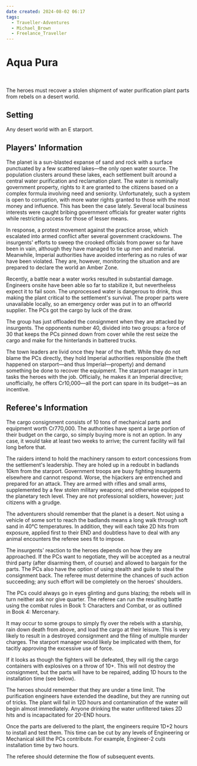 ```yaml
---
date created: 2024-08-02 06:17
tags:
  - Traveller-Adventures
  - Michael_Brown
  - Freelance_Traveller
---
```


# Aqua Pura

 



The heroes must recover a stolen shipment of water purification plant parts from rebels on a desert world.

## Setting

Any desert world with an E starport.

## Players' Information

The planet is a sun-blasted expanse of sand and rock with a surface punctuated by a few scattered lakes—the only open water source. The population clusters around these lakes, each settlement built around a central water purification and reclamation plant. The water is nominally government property, rights to it are granted to the citizens based on a complex formula involving need and seniority. Unfortunately, such a system is open to corruption, with more water rights granted to those with the most money and influence. This has been the case lately. Several local business interests were caught bribing government officials for greater water rights while restricting access for those of lesser means.

In response, a protest movement against the practice arose, which escalated into armed conflict after several government crackdowns. The insurgents' efforts to sweep the crooked officials from power so far have been in vain, although they have managed to tie up men and material. Meanwhile, Imperial authorities have avoided interfering as no rules of war have been violated. They are, however, monitoring the situation and are prepared to declare the world an Amber Zone.

Recently, a battle near a water works resulted in substantial damage. Engineers onsite have been able so far to stabilize it, but nevertheless expect it to fail soon. The unprocessed water is dangerous to drink, thus making the plant critical to the settlement's survival. The proper parts were unavailable locally, so an emergency order was put in to an offworld supplier. The PCs got the cargo by luck of the draw.

The group has just offloaded the consignment when they are attacked by insurgents. The opponents number 40, divided into two groups: a force of 30 that keeps the PCs pinned down from cover while the rest seize the cargo and make for the hinterlands in battered trucks.

The town leaders are livid once they hear of the theft. While they do not blame the PCs directly, they hold Imperial authorities responsible (the theft happened on starport—and thus Imperial—property) and demand something be done to recover the equipment. The starport manager in turn tasks the heroes with the job. Officially, he makes it an Imperial directive; unofficially, he offers Cr10,000—all the port can spare in its budget—as an incentive.

## Referee's Information

The cargo consignment consists of 10 tons of mechanical parts and equipment worth Cr770,000. The authorities have spent a large portion of their budget on the cargo, so simply buying more is not an option. In any case, it would take at least two weeks to arrive; the current facility will fail long before that.

The raiders intend to hold the machinery ransom to extort concessions from the settlement's leadership. They are holed up in a redoubt in badlands 10km from the starport. Government troops are busy fighting insurgents elsewhere and cannot respond. Worse, the hijackers are entrenched and prepared for an attack. They are armed with rifles and small arms, supplemented by a few stolen military weapons; and otherwise equipped to the planetary tech level. They are not professional soldiers, however; just citizens with a grudge.

The adventurers should remember that the planet is a desert. Not using a vehicle of some sort to reach the badlands means a long walk through soft sand in 40°C temperatures. In addition, they will each take 2D hits from exposure, applied first to their END and doubtless have to deal with any animal encounters the referee sees fit to impose.

The insurgents' reaction to the heroes depends on how they are approached. If the PCs want to negotiate, they will be accepted as a neutral third party (after disarming them, of course) and allowed to bargain for the parts. The PCs also have the option of using stealth and guile to steal the consignment back. The referee must determine the chances of such action succeeding; any such effort will be completely on the heroes' shoulders.

The PCs could always go in eyes glinting and guns blazing; the rebels will in turn neither ask nor give quarter. The referee can run the resulting battle using the combat rules in Book 1: Characters and Combat, or as outlined in Book 4: Mercenary.

It may occur to some groups to simply fly over the rebels with a starship, rain down death from above, and load the cargo at their leisure. This is very likely to result in a destroyed consignment and the filing of multiple murder charges. The starport manager would likely be implicated with them, for tacitly approving the excessive use of force.

If it looks as though the fighters will be defeated, they will rig the cargo containers with explosives on a throw of 10+. This will not destroy the consignment, but the parts will have to be repaired, adding 1D hours to the installation time (see below).

The heroes should remember that they are under a time limit. The purification engineers have extended the deadline, but they are running out of tricks. The plant will fail in 12D hours and contamination of the water will begin almost immediately. Anyone drinking the water unfiltered takes 2D hits and is incapacitated for 20-END hours.

Once the parts are delivered to the plant, the engineers require 1D+2 hours to install and test them. This time can be cut by any levels of Engineering or Mechanical skill the PCs contribute. For example, Engineer-2 cuts installation time by two hours.

The referee should determine the flow of subsequent events.
